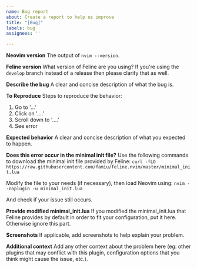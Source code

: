 ```yaml
---
name: Bug report
about: Create a report to help us improve
title: "[Bug]"
labels: bug
assignees: ''

---
```


**Neovim version**
The output of `nvim --version`.

**Feline version**
What version of Feline are you using? If you're using the `develop` branch instead of a release then please clarify that as well.

**Describe the bug**
A clear and concise description of what the bug is.

**To Reproduce**
Steps to reproduce the behavior:
1. Go to '...'
2. Click on '....'
3. Scroll down to '....'
4. See error

**Expected behavior**
A clear and concise description of what you expected to happen.

**Does this error occur in the minimal init file?**
Use the following commands to download the minimal init file provided by Feline:
`curl -fLO https://raw.githubusercontent.com/famiu/feline.nvim/master/minimal_init.lua`

Modify the file to your needs (if necessary), then load Neovim using:
`nvim --noplugin -u minimal_init.lua`

And check if your issue still occurs.

**Provide modified minimal_init.lua**
If you modified the minimal_init.lua that Feline provides by default in order to fit your configuration, put it here. Otherwise ignore this part.

**Screenshots**
If applicable, add screenshots to help explain your problem.

**Additional context**
Add any other context about the problem here (eg: other plugins that may conflict with this plugin, configuration options that you think might cause the issue, etc.).
